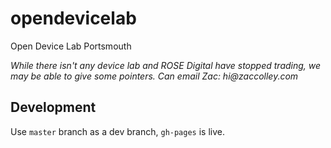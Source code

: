 # opendevicelab

Open Device Lab Portsmouth

_While there isn't any device lab and ROSE Digital have stopped trading, we may be able to give some pointers. Can email Zac: hi@zaccolley.com_

## Development

Use `master` branch as a dev branch, `gh-pages` is live.
